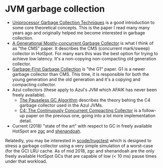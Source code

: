 # JVM garbage collection

* [Uniprocessor Garbage Collection
  Techniques](https://people.cs.umass.edu/~emery/memory/papers/wils94/paper.pdf)
  is a good introduction to some core theoretical concepts. This is
  the paper I read many many years ago and originally helped me become
  interested in garbage collection.
* [A Generational Mostly-concurrent Garbage
  Collector](http://citeseerx.ist.psu.edu/viewdoc/download?doi=10.1.1.5.2665&rep=rep1&type=pdf)
  is what I think of as \"the CMS\" paper. It describes the CMS
  (concurrent mark/sweep) collector in HotSpot. For many ears this was
  the best option for trying to achieve low latency. It\'s a
  non-copying non-compacting old generation collector.
* [Garbage-First Garbage
  Collection](http://citeseerx.ist.psu.edu/viewdoc/download?doi=10.1.1.63.6386&rep=rep1&type=pdf)
  is \"the G1\" paper. G1 is a newer garbage collector than CMS. This
  time, it is responsible for both the young generation and the old
  generation and it\'s a copying and compacting collector.
* Azul collectors (these apply to Azul\'s JVM which AFAIK has never
  been freely available).
    * [The Pauseless GC
      Algorithm](https://www.usenix.org/legacy/events/vee05/full_papers/p46-click.pdf)
      describes the theory behing the C4 garbage collector used in the
      Azul JVMs.
    * [C4: The Continuously Concurrent Compacting
      Collector](https://www.azul.com/files/c4_paper_acm2.pdf) is a
      follow-up paper on the previous one, going into a lot more
      implementation detail.
* Current (2018) \"state of the art\" with respect to GC in freely
  available HotSpot are
  [zgc](https://wiki.openjdk.java.net/display/zgc/Main) and
  [shenandoah](https://wiki.openjdk.java.net/display/shenandoah/Main).

Relatedly, you may be interested in
[scode/lrugctest](https://github.com/scode/lrugctest) which is designed
to stress a garbage collector using a very simple simulation of a
worst-case (for the GC) LRU cache. As of mid 2018, zgc and shenandoah
are the only freely available HotSpot GCs that are capable of low (\< 10
ms) pause times under that workload.

